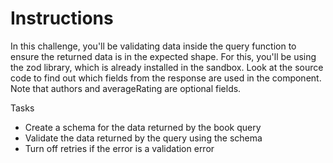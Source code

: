 # Instructions

In this challenge, you'll be validating data inside the query function to ensure the returned data is in the expected shape. For this, you'll be using the zod library, which is already installed in the sandbox. Look at the source code to find out which fields from the response are used in the component. Note that authors and averageRating are optional fields.

Tasks
- Create a schema for the data returned by the book query
- Validate the data returned by the query using the schema
- Turn off retries if the error is a validation error